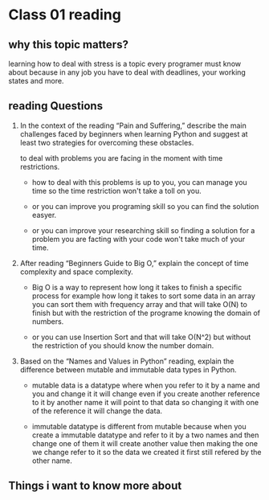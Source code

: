 # Class 01 reading

## why this topic matters?

learning how to deal with stress is a topic every programer must know about because in any job you have to deal with deadlines, your working states and more.

## reading Questions 

1. In the context of the reading “Pain and Suffering,” describe the main challenges faced by beginners when learning Python and suggest at least two strategies for overcoming these obstacles.

     to deal with problems you are facing in the moment with time restrictions.

    - how to deal with this problems is up to you, you can manage you time so the time restriction won't take a toll on you.

    - or you can improve you programing skill so you can find the solution easyer.

    - or you can improve your researching skill so finding a solution for a problem you are facting with your code won't take much of your time.

2. After reading “Beginners Guide to Big O,” explain the concept of time complexity and space complexity.

    - Big O is a way to represent how long it takes to finish a specific process for example how long it takes to sort some data in an array you can sort them with frequency array and that will take O(N) to finish but with the restriction of the programe knowing the domain of numbers.

    - or you can use Insertion Sort and that will take O(N^2) but without the restriction of you should know the number domain.

3. Based on the “Names and Values in Python” reading, explain the difference between mutable and immutable data types in Python.

    - mutable data is a datatype where when you refer to it by a name and you and change it it will change even if you create another reference to it by another name it will point to that data so changing it with one of the reference it will change the data.

    - immutable datatype is different from mutable because when you create a immutable datatype and refer to it by a two names and then change one of them it will create another value then making the one we change refer to it so the data we created it first still refered by the other name.

## Things i want to know more about